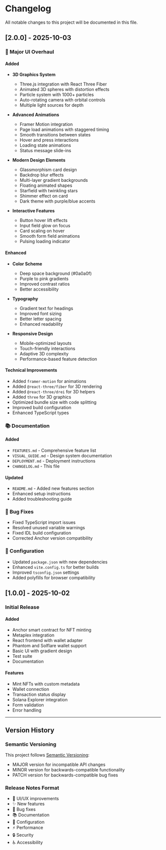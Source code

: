 # Changelog

All notable changes to this project will be documented in this file.

## [2.0.0] - 2025-10-03

### 🎨 Major UI Overhaul

#### Added
- **3D Graphics System**
  - Three.js integration with React Three Fiber
  - Animated 3D spheres with distortion effects
  - Particle system with 1000+ particles
  - Auto-rotating camera with orbital controls
  - Multiple light sources for depth

- **Advanced Animations**
  - Framer Motion integration
  - Page load animations with staggered timing
  - Smooth transitions between states
  - Hover and press interactions
  - Loading state animations
  - Status message slide-ins

- **Modern Design Elements**
  - Glassmorphism card design
  - Backdrop blur effects
  - Multi-layer gradient backgrounds
  - Floating animated shapes
  - Starfield with twinkling stars
  - Shimmer effect on card
  - Dark theme with purple/blue accents

- **Interactive Features**
  - Button hover lift effects
  - Input field glow on focus
  - Card scaling on hover
  - Smooth form field animations
  - Pulsing loading indicator

#### Enhanced
- **Color Scheme**
  - Deep space background (#0a0a0f)
  - Purple to pink gradients
  - Improved contrast ratios
  - Better accessibility

- **Typography**
  - Gradient text for headings
  - Improved font sizing
  - Better letter spacing
  - Enhanced readability

- **Responsive Design**
  - Mobile-optimized layouts
  - Touch-friendly interactions
  - Adaptive 3D complexity
  - Performance-based feature detection

#### Technical Improvements
- Added `framer-motion` for animations
- Added `@react-three/fiber` for 3D rendering
- Added `@react-three/drei` for 3D helpers
- Added `three` for 3D graphics
- Optimized bundle size with code splitting
- Improved build configuration
- Enhanced TypeScript types

### 📚 Documentation

#### Added
- `FEATURES.md` - Comprehensive feature list
- `VISUAL_GUIDE.md` - Design system documentation
- `DEPLOYMENT.md` - Deployment instructions
- `CHANGELOG.md` - This file

#### Updated
- `README.md` - Added new features section
- Enhanced setup instructions
- Added troubleshooting guide

### 🐛 Bug Fixes
- Fixed TypeScript import issues
- Resolved unused variable warnings
- Fixed IDL build configuration
- Corrected Anchor version compatibility

### 🔧 Configuration
- Updated `package.json` with new dependencies
- Enhanced `vite.config.ts` for better builds
- Improved `tsconfig.json` settings
- Added polyfills for browser compatibility

## [1.0.0] - 2025-10-02

### Initial Release

#### Added
- Anchor smart contract for NFT minting
- Metaplex integration
- React frontend with wallet adapter
- Phantom and Solflare wallet support
- Basic UI with gradient design
- Test suite
- Documentation

#### Features
- Mint NFTs with custom metadata
- Wallet connection
- Transaction status display
- Solana Explorer integration
- Form validation
- Error handling

---

## Version History

### Semantic Versioning
This project follows [Semantic Versioning](https://semver.org/):
- MAJOR version for incompatible API changes
- MINOR version for backwards-compatible functionality
- PATCH version for backwards-compatible bug fixes

### Release Notes Format
- 🎨 UI/UX improvements
- ✨ New features
- 🐛 Bug fixes
- 📚 Documentation
- 🔧 Configuration
- ⚡ Performance
- 🔒 Security
- ♿ Accessibility
